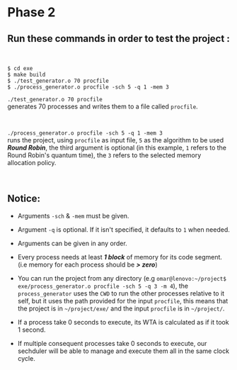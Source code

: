 # Phase 2
## Run these commands in order to test the project :

<br>

```
$ cd exe
$ make build
$ ./test_generator.o 70 procfile
$ ./process_generator.o procfile -sch 5 -q 1 -mem 3
```
`./test_generator.o 70 procfile`  
generates 70 processes and writes them to a file called `procfile`.

<br>

`./process_generator.o procfile -sch 5 -q 1 -mem 3`  
runs the project, using `procfile` as input file, `5` as the algorithm to be used ***Round Robin***, the third argument is optional (in this example, `1` refers to the Round Robin's quantum time),
the `3` refers to the selected memory allocation policy.

<br>

## Notice:
- Arguments `-sch` & `-mem` must be given.

- Argument `-q` is optional. If it isn't specified, it defaults to `1` when needed.

- Arguments can be given in any order.

- Every process needs at least ***1 block*** of memory for its code segment. (i.e memory for each process should be ***> zero***)

- You can run the project from any directory (e.g `omar@lenovo:~/project$ exe/process_generator.o procfile -sch 5 -q 3 -m 4`), the `process_generator` uses the `CWD` to run the other processes relative to it self, but it uses the path provided for the input `procfile`, this means that the project is in `~/project/exe/` and the input `procfile` is in `~/project/`.

- If a process take 0 seconds to execute, its WTA is calculated as if it took 1 second.

- If multiple consequent processes take 0 seconds to execute, our sechduler will be able to manage and execute them all in the same clock cycle.